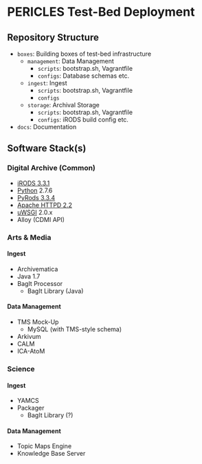 PERICLES Test-Bed Deployment
============================


## Repository Structure

- `boxes`: Building boxes of test-bed infrastructure
  - `management`: Data Management
    - `scripts`: bootstrap.sh, Vagrantfile
    - `configs`: Database schemas etc.
  - `ingest`: Ingest
    - `scripts`: bootstrap.sh, Vagrantfile
    - `configs`
  - `storage`: Archival Storage
    - `scripts`: bootstrap.sh, Vagrantfile
    - `configs`: iRODS build config etc.
- `docs`: Documentation

## Software Stack(s)

### Digital Archive (Common)

- [iRODS 3.3.1](http://irods.sdsc.edu/cgi-bin/upload18.cgi/irods3.3.1.tgz)
- [Python](https://python.org) 2.7.6
- [PyRods 3.3.4](https://irodspython.googlecode.com/git/Downloads/PyRods-3.3.4.tar.gz)
- [Apache HTTPD 2.2](http://httpd.apache.org/docs/2.2/)
- [uWSGI](http://uwsgi-docs.readthedocs.org/) 2.0.x
- Alloy (CDMI API)


### Arts & Media

#### Ingest

- Archivematica
- Java 1.7
- BagIt Processor
  - BagIt Library (Java)

#### Data Management

- TMS Mock-Up
  - MySQL (with TMS-style schema)
- Arkivum
- CALM
- ICA-AtoM

### Science

#### Ingest

- YAMCS
- Packager
  - BagIt Library (?)

#### Data Management

- Topic Maps Engine
- Knowledge Base Server
